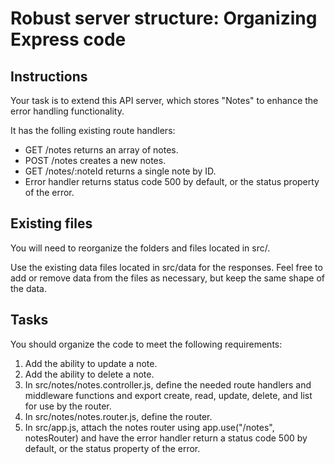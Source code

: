 # Robust server structure: Organizing Express code

## Instructions
Your task is to extend this API server, which stores "Notes" to enhance the error handling functionality.

It has the folling existing route handlers:
- GET /notes returns an array of notes.
- POST /notes creates a new notes.
- GET /notes/:noteId returns a single note by ID.
- Error handler returns status code 500 by default, or the status property of the error.

## Existing files
You will need to reorganize the folders and files located in src/.

Use the existing data files located in src/data for the responses. Feel free to add or remove data from the files as necessary, but keep the same shape of the data.

## Tasks
You should organize the code to meet the following requirements:
1. Add the ability to update a note.
2. Add the ability to delete a note.
3. In src/notes/notes.controller.js, define the needed route handlers and middleware functions and export create, read, update, delete, and list for use by the router.
4. In src/notes/notes.router.js, define the router.
5. In src/app.js, attach the notes router using app.use("/notes", notesRouter) and have the error handler return a status code 500 by default, or the status property of the error.